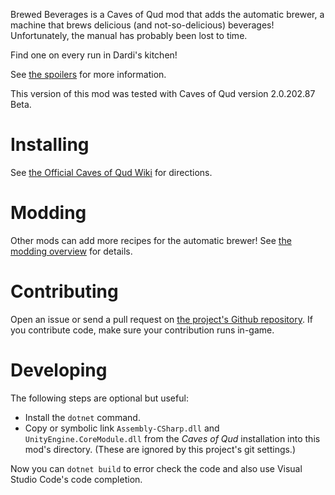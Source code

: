 Brewed Beverages is a Caves of Qud mod that adds the automatic brewer, a machine that brews delicious (and not-so-delicious) beverages! Unfortunately, the manual has probably been lost to time.

Find one on every run in Dardi's kitchen!

See [the spoilers](Spoilers.markdown) for more information.

This version of this mod was tested with Caves of Qud version 2.0.202.87 Beta.

# Installing

See [the Official Caves of Qud Wiki](https://wiki.cavesofqud.com/Modding:Installing_a_mod#GitHub) for directions.

# Modding

Other mods can add more recipes for the automatic brewer! See [the modding overview](Modding.markdown) for details.

# Contributing

Open an issue or send a pull request on [the project's Github repository](https://github.com/HeladoDeBrownie/Caves-of-Qud-Brewed-Beverages). If you contribute code, make sure your contribution runs in-game.

# Developing

The following steps are optional but useful:

- Install the `dotnet` command.
- Copy or symbolic link `Assembly-CSharp.dll` and `UnityEngine.CoreModule.dll` from the *Caves of Qud* installation into this mod's directory. (These are ignored by this project's git settings.)

Now you can `dotnet build` to error check the code and also use Visual Studio Code's code completion.
